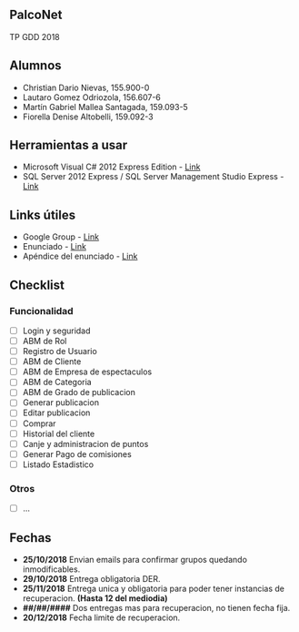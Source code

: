 ﻿## PalcoNet
TP GDD 2018

## Alumnos
- Christian Dario Nievas, 155.900-0
- Lautaro Gomez Odriozola, 156.607-6
- Martín Gabriel Mallea Santagada, 159.093-5
- Fiorella Denise Altobelli, 159.092-3

## Herramientas a usar
- Microsoft Visual C# 2012 Express Edition - [Link](https://drive.google.com/open?id=18MhNC6NPvG7FKns6-NwQHkiQFdn7Ppby)
- SQL Server 2012 Express / SQL Server Management Studio Express - [Link](https://drive.google.com/open?id=10hTYrRHnXO9HcZpK4lYh5RvRJImr2gpz)

## Links útiles
- Google Group - [Link](https://groups.google.com/forum/#!forum/gestiondedatos)
- Enunciado - [Link](./Enunciado.pdf)
- Apéndice del enunciado - [Link](https://docs.google.com/document/d/18HzFQXJzCU7gpCueKVMMop1NLSo3m7sVi4HtmTm49sw/edit)


## Checklist

### Funcionalidad
- [ ] Login y seguridad
- [ ] ABM de Rol
- [ ] Registro de Usuario
- [ ] ABM de Cliente
- [ ] ABM de Empresa de espectaculos
- [ ] ABM de Categoria
- [ ] ABM de Grado de publicacion
- [ ] Generar publicacion
- [ ] Editar publicacion
- [ ] Comprar
- [ ] Historial del cliente
- [ ] Canje y administracion de puntos
- [ ] Generar Pago de comisiones
- [ ] Listado Estadistico

### Otros
- [ ] ...

## Fechas

- **25/10/2018** Envian emails para confirmar grupos quedando inmodificables.
- **29/10/2018** Entrega obligatoria DER.
- **25/11/2018** Entrega unica y obligatoria para poder tener instancias de recuperacion. **(Hasta 12 del mediodia)**
- **##/##/####** Dos entregas mas para recuperacion, no tienen fecha fija.
- **20/12/2018** Fecha limite de recuperacion.
